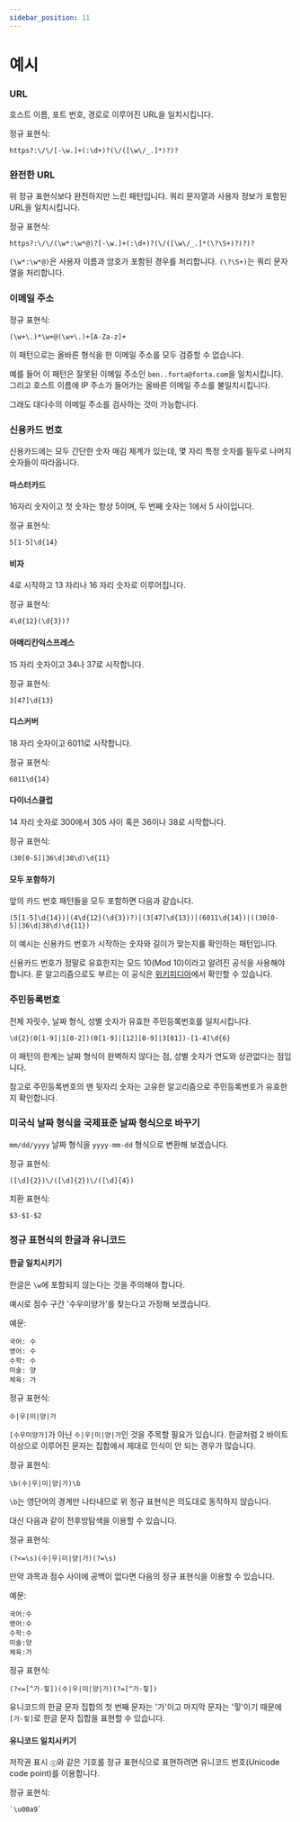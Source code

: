 ```yaml
---
sidebar_position: 11
---
```


# 예시

### URL

호스트 이름, 포트 번호, 경로로 이루어진 URL을 일치시킵니다.

정규 표현식:

```
https?:\/\/[-\w.]+(:\d+)?(\/([\w\/_.]*)?)?
```

### 완전한 URL

위 정규 표현식보다 완전하지만 느린 패턴입니다. 쿼리 문자열과 사용자 정보가 포함된 URL을 일치시킵니다.

정규 표현식:

```
https?:\/\/(\w*:\w*@)?[-\w.]+(:\d+)?(\/([\w\/_.]*(\?\S+)?)?)?
```

`(\w*:\w*@)`은 사용자 이름과 암호가 포함된 경우를 처리합니다. `(\?\S+)`는 쿼리 문자열을 처리합니다.

### 이메일 주소

정규 표현식:

```
(\w+\.)*\w+@(\w+\.)+[A-Za-z]+
```

이 패턴으로는 올바른 형식을 한 이메일 주소를 모두 검증할 수 없습니다.

예를 들어 이 패턴은 잘못된 이메일 주소인 `ben..forta@forta.com`을 일치시킵니다. 그리고 호스트 이름에 IP 주소가 들어가는 올바른 이메일 주소를 불일치시킵니다.

그래도 대다수의 이메일 주소를 검사하는 것이 가능합니다.

### 신용카드 번호

신용카드에는 모두 간단한 숫자 매김 체계가 있는데, 몇 자리 특정 숫자를 필두로 나머지 숫자들이 따라옵니다.

#### 마스터카드

16자리 숫자이고 첫 숫자는 항상 5이며, 두 번째 숫자는 1에서 5 사이입니다.

정규 표현식:

```
5[1-5]\d{14}
```

#### 비자

4로 시작하고 13 자리나 16 자리 숫자로 이루어집니다.

정규 표현식:

```
4\d{12}(\d{3})?
```

#### 아메리칸익스프레스

15 자리 숫자이고 34나 37로 시작합니다.

정규 표현식:

```
3[47]\d{13}
```

#### 디스커버

18 자리 숫자이고 6011로 시작합니다.

정규 표현식:

```
6011\d{14}
```

#### 다이너스클럽

14 자리 숫자로 300에서 305 사이 혹은 36이나 38로 시작합니다.

정규 표현식:

```
(30[0-5]|36\d|38\d)\d{11}
```

#### 모두 포함하기

앞의 카드 번호 패턴들을 모두 포함하면 다음과 같습니다.

```
(5[1-5]\d{14})|(4\d{12}(\d{3})?)|(3[47]\d{13})|(6011\d{14})|((30[0-5]|36\d|38\d)\d{11})
```

이 예시는 신용카드 번호가 시작하는 숫자와 길이가 맞는지를 확인하는 패턴입니다.

신용카드 번호가 정말로 유효한지는 모드 10(Mod 10)이라고 알려진 공식을 사용해야 합니다. 룬 알고리즘으로도 부르는 이 공식은 [위키피디아](https://ko.wikipedia.org/wiki/%EB%A3%AC_%EC%95%8C%EA%B3%A0%EB%A6%AC%EC%A6%98)에서 확인할 수 있습니다.

### 주민등록번호

전체 자릿수, 날짜 형식, 성별 숫자가 유효한 주민등록번호를 일치시킵니다.

```
\d{2}(0[1-9]|1[0-2])(0[1-9]|[12][0-9]|3[01])-[1-4]\d{6}
```

이 패턴의 한계는 날짜 형식이 완벽하지 않다는 점, 성별 숫자가 연도와 상관없다는 점입니다.

참고로 주민등록번호의 맨 뒷자리 숫자는 고유한 알고리즘으로 주민등록번호가 유효한지 확인합니다.

### 미국식 날짜 형식을 국제표준 날짜 형식으로 바꾸기

`mm/dd/yyyy` 날짜 형식을 `yyyy-mm-dd` 형식으로 변환해 보겠습니다.

정규 표현식:

```
([\d]{2})\/([\d]{2})\/([\d]{4})
```

치환 표현식:

```
$3-$1-$2
```

### 정규 표현식의 한글과 유니코드

#### 한글 일치시키기

한글은 `\w`에 포함되지 않는다는 것을 주의해야 합니다.

예시로 점수 구간 '수우미양가'를 찾는다고 가정해 보겠습니다.

예문:

```
국어: 수
영어: 수
수학: 수
미술: 양
체육: 가
```

정규 표현식:

```
수|우|미|양|가
```

`[수우미양가]`가 아닌 `수|우|미|양|가`인 것을 주목할 필요가 있습니다. 한글처럼 2 바이트 이상으로 이루어진 문자는 집합에서 제대로 인식이 안 되는 경우가 많습니다.

정규 표현식:

```
\b(수|우|미|양|가)\b
```

`\b`는 영단어의 경계만 나타내므로 위 정규 표현식은 의도대로 동작하지 않습니다.

대신 다음과 같이 전후방탐색을 이용할 수 있습니다.

정규 표현식:

```
(?<=\s)(수|우|미|양|가)(?=\s)
```

만약 과목과 점수 사이에 공백이 없다면 다음의 정규 표현식을 이용할 수 있습니다.

예문:

```
국어:수
영어:수
수학:수
미술:양
체육:가
```

정규 표현식:

```
(?<=[^가-힣])(수|우|미|양|가)(?=[^가-힣])
```

유니코드의 한글 문자 집합의 첫 번째 문자는 '가'이고 마지막 문자는 '힣'이기 때문에 `[가-힣]`로 한글 문자 집합을 표현할 수 있습니다.

#### 유니코드 일치시키기

저작권 표시 `ⓒ`와 같은 기호를 정규 표현식으로 표현하려면 유니코드 번호(Unicode code point)를 이용합니다.

정규 표현식:

```
`\u00a9`
```
